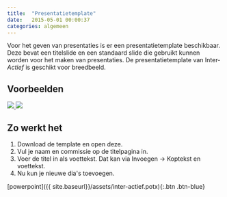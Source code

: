 ```yaml
---
title:  "Presentatietemplate"
date:   2015-05-01 00:00:37
categories: algemeen
---
```

Voor het geven van presentaties is er een presentatietemplate beschikbaar. Deze bevat een titelslide en een standaard
slide die gebruikt kunnen worden voor het maken van presentaties. De presentatietemplate van Inter-*Actief* is geschikt
 voor breedbeeld.

Voorbeelden
-----------
<a href="{{ site.baseurl }}/assets/presentatie-titeldia.png" data-lightbox="presentatie" data-title="Titel Dia">
    <img src="{{ site.baseurl }}/assets/presentatie-titeldia.png" />
</a>

<a href="{{ site.baseurl }}/assets/presentatie-dia.png" data-lightbox="presentatie" data-title="Dia">
    <img src="{{ site.baseurl }}/assets/presentatie-dia.png" />
</a>

Zo werkt het
------------
1. Download de template en open deze.
2. Vul je naam en commissie op de titelpagina in.
3. Voer de titel in als voettekst. Dat kan via Invoegen -> Koptekst en voettekst.
4. Nu kun je nieuwe dia's toevoegen.

[powerpoint]({{ site.baseurl}}/assets/inter-actief.potx){:.btn .btn-blue}
